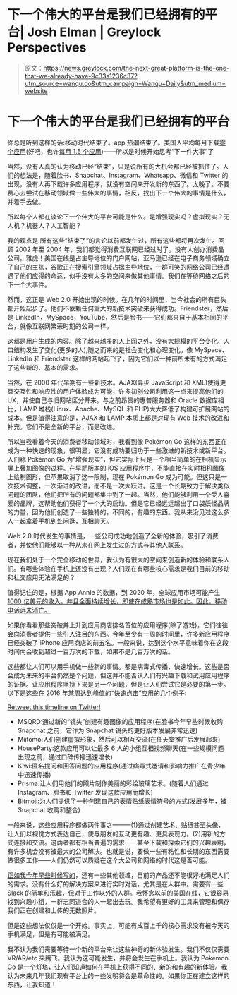 # 下一个伟大的平台是我们已经拥有的平台| Josh Elman | Greylock Perspectives

> 原文：<https://news.greylock.com/the-next-great-platform-is-the-one-that-we-already-have-9c33a1236c37?utm_source=wanqu.co&utm_campaign=Wanqu+Daily&utm_medium=website>

# **下一个伟大的平台是我们已经拥有的平台**

你总是听到这样的话:移动时代结束了。app 热潮结束了。美国人平均每月下载[零个应用](http://www.recode.net/2016/6/8/11883518/app-boom-over-snapchat-uber)(好吧，也许[每月 1.5 个应用](https://www.tune.com/blog/no-the-average-american-does-not-download-0-apps-each-month/))——所以是时候开始思考“下一件大事”了

当然，没有人真的认为移动已经“结束”，只是说所有的大机会都已经被抓住了。人们的想法是，随着脸书、Snapchat、Instagram、Whatsapp、微信和 Twitter 的出现，没有人再下载许多应用程序，就没有空间来开发新的东西了。太晚了。不要费心去尝试在移动领域做一些伟大的事情，相反，找出下一个伟大的事情是什么，并着手去做。

所以每个人都在谈论下一个伟大的平台可能是什么。是增强现实吗？虚拟现实？无人机？机器人？人工智能？

我的观点是:所有这些“结束了”的言论以前都发生过，所有这些都将再次发生。回顾 2002 年至 2004 年，我们都觉得消费互联网已经过时了。没有人创办消费品公司。雅虎！美国在线是占主导地位的门户网站，亚马逊已经在电子商务领域确立了自己的主张，谷歌正在搜索引擎领域占据主导地位，一群可笑的网络公司已经遭遇了他们应得的命运，似乎没有太多的空间来做其他事情。我们在等待网络之后的下一个大事件。

然而，这正是 Web 2.0 开始出现的时候。在几年的时间里，当今社会的所有巨头都开始起步了。他们不依赖任何重大的新技术突破来获得成功。Friendster，然后是 LinkedIn，MySpace，YouTube，然后是脸书——它们都来自于基本相同的平台，就像互联网繁荣时期的公司一样。

这都是用户生成的内容。除了越来越多的人上网之外，没有大规模的平台变化。人口结构发生了变化(更多的人),随之而来的是社会变化和心理变化。像 MySpace、LinkedIn 和 Friendster 这样的网站起飞了，因为它们以一种前所未有的方式满足了这些新的、基本的需求。

当然，在 2000 年代早期有一些新技术。AJAX(异步 JavaScript 和 XML)使得更具交互性和响应性的用户体验成为可能，许多初创公司利用这一点来提高他们的 UX，并使自己与旧网站区分开来。与之前昂贵的惠普服务器和 Oracle 数据库相比，LAMP 堆栈(Linux、Apache、MySQL 和 PHP)大大降低了构建可扩展网站的成本。但是值得注意的是，AJAX 和 LAMP 本质上都是对现有 Web 技术的改进和补充。它们不是全新的平台，而是改进。

所以当我看着今天的消费者移动领域时，我看到像 Pokémon Go 这样的东西正在成为一种快速的现象，很明显，它没有成功要归功于一些激进的新技术或新平台。人们称 Pokémon Go 为“增强现实”，但它实际上只是一个相当简单的在相机显示屏上叠加图像的过程。在早期版本的 iOS 应用程序中，不能直接在实时相机图像上绘制图形，但苹果取消了这一限制，现在 Pokémon Go 成为可能。但这只是一次技术调整，一次渐进的改进，而不是一次大跃进。这是一个长期致力于解决类似问题的团队，他们把所有的问题都集中到了一起。当然，他们能够利用一个受人喜爱的品牌，这帮助他们获得了一个大的启动。但是它已经远远超出了口袋妖怪品牌的力量，因为他们创造了一些独特的，不同的，有趣的东西。我从来没见过这么多人一起拿着手机到处闲逛，互相聊天。

Web 2.0 时代发生的事情是，一些公司成功地创造了全新的体验，吸引了消费者，并使他们能够以一种从未在网上发生过的方式与其他人联系。

现在我们处于一个完全移动的世界，我认为有很大的空间来创造新的体验和联系人们。有哪些体验在手机上还没有出现？人们现在有哪些核心需求是我们目前的移动和社交应用无法满足的？

值得记住的是，根据 App Annie 的数据，到 2020 年，全球应用市场可能产生[1000 亿美元的收入，并且全面持续增长，即使在成熟市场也是如此。因此，移动电话远未消亡。](https://www.appannie.com/insights/market-data/app-annie-releases-inaugural-mobile-app-forecast/)

如果你看看那些突破并上升到应用商店排名首位的应用程序(除了游戏)，它们往往会向消费者提供一些引人注目的东西。今年至少有一周的时间里，许多新应用程序已经突破了 iPhone 应用商店的前五名。一般来说，达到这个水平意味着你在这段时间内会收到超过一百万次的下载，如果不是几百万次的话。

这些都让人们可以用手机做一些新的事情。都是病毒式传播，快速增长。这些是否会成为未来的平台仍然是个问题，但这并不能否认人们有兴趣下载和试用应用程序的证据。让应用程序坚持下来是另一个问题，但是让人们尝试它是必要的第一步。以下是这些在 2016 年某周达到峰值的“快速点击”应用的几个例子:



[Retweet this timeline on Twitter!](https://twitter.com/joshelman/status/770033624083271681)



*   MSQRD:通过新的“镜头”创建有趣图像的应用程序(在脸书今年早些时候收购 Snapchat 之前，它作为 Snapchat 镜头的更好版本发展非常迅速)
*   Miitomo:人们创建虚拟形象，然后可以相互交流(在任天堂推广后发展起来)
*   HouseParty:这款应用可以让最多 6 人的小组互相视频聊天(在一些规模问题出现之前，通过口碑传播迅速增长)
*   Kiwi:匿名提问和回答问题的应用程序(通过病毒式邀请和影响力推广在青少年中迅速传播)
*   Prisma:让人们用他们的照片制作美丽的彩绘玻璃艺术。(随着人们通过 Instagram、脸书和 Twitter 发现这款应用而增长)
*   Bitmoji:为人们提供了一种创建自己的表情贴纸表情符号的方式(发展多年，被 Snapchat 收购和整合)

一般来说，这些应用程序都做两件事之一——(1)通过创建艺术、贴纸甚至头像，让人们以视觉方式表达自己，使与朋友的互动更有趣、更具表现力。(2)用新的方式连接和交流。这两者都有相当普遍的需求——甚至下载和探索它们的兴趣表明，有许多机会没有被最大的公司解决。也就是说，要做一些有粘性和长期的东西需要做很多工作——人们仍然可以质疑在这个大公司和网络的时代这是否可能。

[正如我今年早些时候写的](https://medium.com/@joshelman/thank-you-2015-bring-on-2016-b1f52db950ef#.886wabd3j)，还有一些其他领域，目前的产品还不能很好地满足人们的需求。没有什么好的解决方案来进行实时对话，尤其是在人群中。需要有一些 Slack 的简单和乐趣，但对于工作以外的人群。我怀念以前的美国在线，它很容易找到兴趣小组，一群志同道合的人一起出去玩。我希望有更好的工具来管理和保存我们正在创建和上传的无数照片。

但是这些想法仅仅是一个开始。事实上，可能有成百上千的核心需求没有被今天的手机满足，但是有可能被满足。

我不认为我们需要等待一个新的平台来让这些神奇的新体验发生。我们不仅仅需要 VR/AR/etc 来腾飞。我认为这可能发生，并将会发生在手机上。我认为 Pokemon Go 是一个灯塔，让人们知道如何在手机上获得不同的、新的和有趣的新体验。我认为未来几年我们现有平台上的一些发明将会是革命性的。如果你正在建立这样的东西，让我知道！